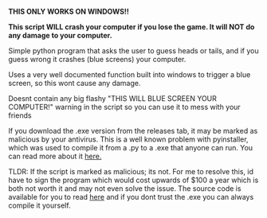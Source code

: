 **THIS ONLY WORKS ON WINDOWS!!**

**This script WILL crash your computer if you lose the game. It will NOT do any damage to your computer.**

Simple python program that asks the user to guess heads or tails, and if you guess wrong it crashes (blue screens) your computer.

Uses a very well documented function built into windows to trigger a blue screen, so this wont cause any damage.

Doesnt contain any big flashy "THIS WILL BLUE SCREEN YOUR COMPUTER!" warning in the script so you can use it to mess with your friends

If you download the .exe version from the releases tab, it may be marked as malicious by your antivirus. This is a well known problem with pyinstaller, which was used to compile it from a .py to a .exe that anyone can run. You can read more about it [here.](https://github.com/pyinstaller/pyinstaller/issues/6754)

TLDR: If the script is marked as malicious; its not. For me to resolve this, id have to sign the program which would cost upwards of $100 a year which is both not worth it and may not even solve the issue. The source code is available for you to read [here](https://github.com/qerty2/BSOD-Coin-Flip/blob/main/main.py) and if you dont trust the .exe you can always compile it yourself.